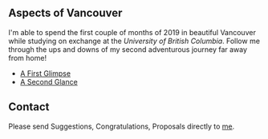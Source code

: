 ## Aspects of Vancouver

I'm able to spend the first couple of months of 2019 in beautiful Vancouver while studying on exchange at the _University of British Columbia_. Follow me through the ups and downs of my second adventurous journey far away from home!

- [A First Glimpse](./van1)
- [A Second Glance](./van2)
<!-- - [A Third Gaze](./van3) -->

## Contact

Please send Suggestions, Congratulations, Proposals directly to <a href="mailto:nickueng@gmail.com">me</a>.
